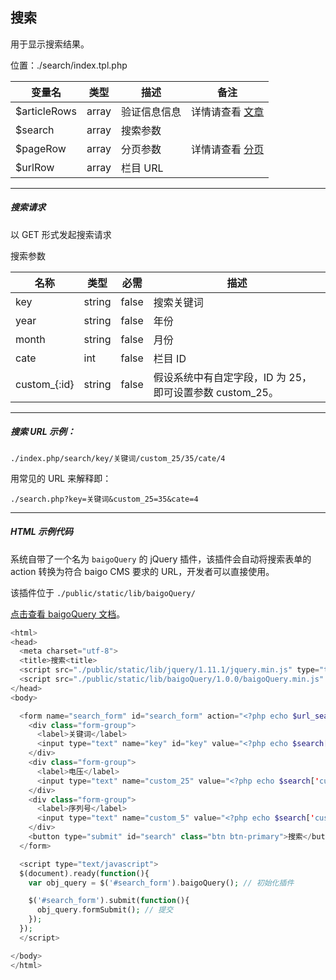 ## 搜索

用于显示搜索结果。

位置：./search/index.tpl.php

| 变量名 | 类型 | 描述 | 备注 |
| - | - | - | - |
| $articleRows | array | 验证信息信息 | 详情请查看 [文章](article.md) |
| $search | array | 搜索参数 | |
| $pageRow | array | 分页参数 | 详情请查看 [分页](pagination.md) |
| $urlRow | array | 栏目 URL | |

----------

##### 搜索请求

以 GET 形式发起搜索请求

搜索参数

| 名称 | 类型 | 必需 | 描述 |
| - | - | - | - |
| key | string | false | 搜索关键词 |
| year | string | false | 年份 |
| month | string | false | 月份 |
| cate | int | false | 栏目 ID |
| custom_{\:id} | string | false | 假设系统中有自定字段，ID 为 25，即可设置参数 custom_25。 |

----------

##### 搜索 URL 示例：

`./index.php/search/key/关键词/custom_25/35/cate/4`

用常见的 URL 来解释即：

`./search.php?key=关键词&custom_25=35&cate=4`

----------

##### HTML 示例代码

系统自带了一个名为 `baigoQuery` 的 jQuery 插件，该插件会自动将搜索表单的 action 转换为符合 baigo CMS 要求的 URL，开发者可以直接使用。

该插件位于 `./public/static/lib/baigoQuery/`

[点击查看 baigoQuery 文档](//doc.baigo.net/ginkgo/jquery/query/)。

``` php
<html>
<head>
  <meta charset="utf-8">
  <title>搜索<title>
  <script src="./public/static/lib/jquery/1.11.1/jquery.min.js" type="text/javascript"></script>
  <script src="./public/static/lib/baigoQuery/1.0.0/baigoQuery.min.js" type="text/javascript"></script>
</head>
<body>

  <form name="search_form" id="search_form" action="<?php echo $url_search; ?>">
    <div class="form-group">
      <label>关键词</label>
      <input type="text" name="key" id="key" value="<?php echo $search['key']; ?>" class="form-control" placeholder="关键词">
    </div>
    <div class="form-group">
      <label>电压</label>
      <input type="text" name="custom_25" value="<?php echo $search['custom_25']; ?>" class="form-control" placeholder="电压">
    </div>
    <div class="form-group">
      <label>序列号</label>
      <input type="text" name="custom_5" value="<?php echo $search['custom_5']; ?>" class="form-control" placeholder="序列号">
    </div>
    <button type="submit" id="search" class="btn btn-primary">搜索</button>
  </form>

  <script type="text/javascript">
  $(document).ready(function(){
    var obj_query = $('#search_form').baigoQuery(); // 初始化插件

    $('#search_form').submit(function(){
      obj_query.formSubmit(); // 提交
    });
  });
  </script>

</body>
</html>
```
